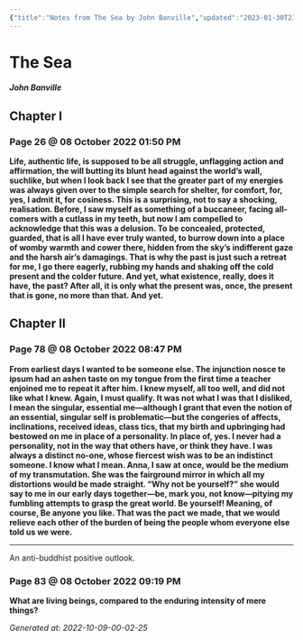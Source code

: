 ```yaml
---
{"title":"Notes from The Sea by John Banville","updated":"2023-01-30T23:47:21+06:00","created":"2022-10-08T18:02:38+06:00","latitude":21.308759,"longitude":92.0427777,"altitude":-47,"dg-publish":true,"tags":["novel","modern","classic","reading-notes"],"permalink":"/personal/reading/notes-and-highlights/the-sea-by-john-banville/","dgPassFrontmatter":true}
---
```


# The Sea
##### John Banville

## Chapter I
### Page 26 @ 08 October 2022 01:50 PM
**Life, authentic life, is supposed to be all struggle, unflagging action and affirmation, the will butting its blunt head against the world’s wall, suchlike, but when I look back I see that the greater part of my energies was always given over to the simple search for shelter, for comfort, for, yes, I admit it, for cosiness. This is a surprising, not to say a shocking, realisation. Before, I saw myself as something of a buccaneer, facing all-comers with a cutlass in my teeth, but now I am compelled to acknowledge that this was a delusion. To be concealed, protected, guarded, that is all I have ever truly wanted, to burrow down into a place of womby warmth and cower there, hidden from the sky’s indifferent gaze and the harsh air’s damagings. That is why the past is just such a retreat for me, I go there eagerly, rubbing my hands and shaking off the cold present and the colder future. And yet, what existence, really, does it have, the past? After all, it is only what the present was, once, the present that is gone, no more than that. And yet.**

## Chapter II
### Page 78 @ 08 October 2022 08:47 PM
**From earliest days I wanted to be someone else. The injunction nosce te ipsum had an ashen taste on my tongue from the first time a teacher enjoined me to repeat it after him. I knew myself, all too well, and did not like what I knew. Again, I must qualify. It was not what I was that I disliked, I mean the singular, essential me—although I grant that even the notion of an essential, singular self is problematic—but the congeries of affects, inclinations, received ideas, class tics, that my birth and upbringing had bestowed on me in place of a personality. In place of, yes. I never had a personality, not in the way that others have, or think they have. I was always a distinct no-one, whose fiercest wish was to be an indistinct someone. I know what I mean. Anna, I saw at once, would be the medium of my transmutation. She was the fairground mirror in which all my distortions would be made straight. “Why not be yourself?” she would say to me in our early days together—be, mark you, not know—pitying my fumbling attempts to grasp the great world. Be yourself! Meaning, of course, Be anyone you like. That was the pact we made, that we would relieve each other of the burden of being the people whom everyone else told us we were.**

---
An anti-buddhist positive outlook.

### Page 83 @ 08 October 2022 09:19 PM
**What are living beings, compared to the enduring intensity of mere things?**



_Generated at: 2022-10-09-00-02-25_